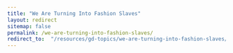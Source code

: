 ```yaml
---
title: "We Are Turning Into Fashion Slaves"
layout: redirect
sitemap: false
permalink: /we-are-turning-into-fashion-slaves/
redirect_to:  "/resources/gd-topics/we-are-turning-into-fashion-slaves/"
---
```

